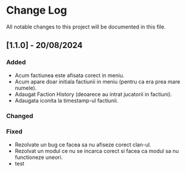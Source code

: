 # Change Log
All notable changes to this project will be documented in this file.

## [1.1.0] - 20/08/2024

### Added
- Acum factiunea este afisata corect in meniu.
- Acum apare doar initiala factiunii in meniu (pentru ca era prea mare numele).
- Adaugat Faction History (deoarece au intrat jucatorii in factiuni).
- Adaugata iconita la timestamp-ul factiunii.
### Changed
 
### Fixed
- Rezolvate un bug ce facea sa nu afiseze corect clan-ul.
- Rezolvat un modul ce nu se incarca corect si facea ca modul sa nu functioneze uneori.
- test